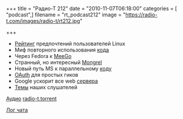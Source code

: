 +++
title = "Радио-Т 212"
date = "2010-11-07T06:18:00"
categories = [ "podcast",]
filename = "rt_podcast212"
image = "https://radio-t.com/images/radio-t/rt212.jpg"

+++

- [Рейтинг](http://www.opennet.ru/opennews/art.shtml?num=28492) предпочтений пользователей Linux
- Миф повторного использования [кода](http://agile.dzone.com/news/reuse-myth-can-you-afford)
- Через Fedora к [MeeGo](http://www.opennet.ru/opennews/art.shtml?num=28449)
- Странный, но интересный [Mongrel](http://codeutopia.net/blog/2010/10/28/bored-of-apachelighthttpdetc-try-mongrel2/)
- Новый путь MS к параллельному [коду](http://www.i-programmer.info/news/89-net/1510-microsofts-new-way-with-parallel-code.html)
- [OAuth](http://thinkvitamin.com/code/introduction-to-oauth/) для простых гиков
- Google ускорит все web [сервера](http://www.readwriteweb.com/archives/googles_obsession_with_speed_comes_to_the_web_serv.php)
- [Темы](http://radio-t.com/temi_dlja_vipuskov/temy-dlya-212/) наших слушателей

[Аудио](http://archive.rucast.net/radio-t/media/rt_podcast212.mp3)
[radio-t.torrent](http://www.radio-t.com/torrents/rt_podcast212.mp3.torrent)

[Лог чата](http://chat.radio-t.com/logs/radio-t-212.html)
<audio src="http://archive.rucast.net/radio-t/media/rt_podcast212.mp3" preload="none"></audio>
